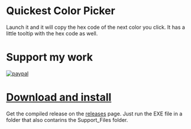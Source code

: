 # Quickest Color Picker
Launch it and it will copy the hex code of the next color you click. It has a little tooltip with the hex code as well.


# Support my work
[![paypal](https://www.paypalobjects.com/en_US/i/btn/btn_donate_LG.gif)](https://www.paypal.com/cgi-bin/webscr?cmd=_s-xclick&hosted_button_id=EEQ5C56XVNBAN&source=url)




# [Download and install](https://github.com/bruneleno/Quickest-Color-Picker-Ever/releases)
Get the compiled release on the [releases](https://github.com/bruneleno/Quickest-Color-Picker-Ever/releases) page. Just run the EXE file in a folder that also contarins the Support_Files folder.

